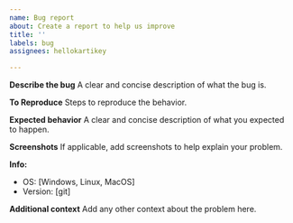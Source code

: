 ```yaml
---
name: Bug report
about: Create a report to help us improve
title: ''
labels: bug
assignees: hellokartikey

---
```


**Describe the bug**
A clear and concise description of what the bug is.

**To Reproduce**
Steps to reproduce the behavior.

**Expected behavior**
A clear and concise description of what you expected to happen.

**Screenshots**
If applicable, add screenshots to help explain your problem.

**Info:**
 - OS: [Windows, Linux, MacOS]
 - Version: [git]

**Additional context**
Add any other context about the problem here.
